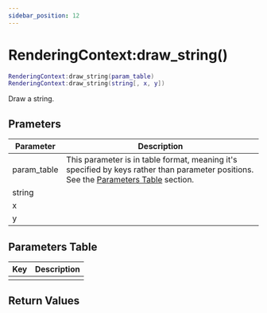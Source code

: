 ```yaml
---
sidebar_position: 12
---
```


# RenderingContext:draw_string()
```lua
RenderingContext:draw_string(param_table)
RenderingContext:draw_string(string[, x, y])
```
Draw a string.


## Prameters
|Parameter|Description|
|-|-|
|param_table|This parameter is in table format, meaning it's specified by keys rather than parameter positions. See the [Parameters Table](#parameters-table) section.|
|string||
|x||
|y||


## Parameters Table
|Key|Description|
|-|-|
| | |


## Return Values
